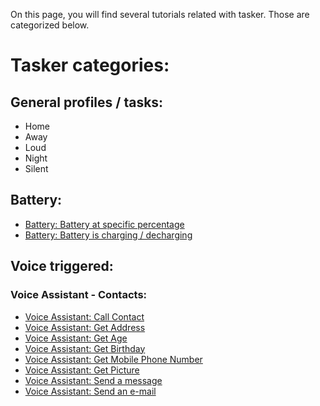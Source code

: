 On this page, you will find several tutorials related with tasker.
Those are categorized below.

# Tasker categories:

## General profiles / tasks:
- Home
- Away
- Loud
- Night
- Silent

## Battery:
- [Battery: Battery at specific percentage](battery/battery_specific_percent.md) 
- [Battery: Battery is charging / decharging](battery/battery_charge_decharge.md)


## Voice triggered:
### Voice Assistant - Contacts:
- [Voice Assistant: Call Contact](autovoice/contacts/call_contact.md)
- [Voice Assistant: Get Address](autovoice/contacts/get_address.md)
- [Voice Assistant: Get Age](autovoice/contacts/get_age.md)
- [Voice Assistant: Get Birthday](autovoice/contacts/get_birthday.md)
- [Voice Assistant: Get Mobile Phone Number](autovoice/contacts/get_mobile_number.md)
- [Voice Assistant: Get Picture](autovoice/contacts/get_picture.md)
- [Voice Assistant: Send a message](autovoice/contacts/send_message.md)
- [Voice Assistant: Send an e-mail](autovoice/contacts/send_email.md)
